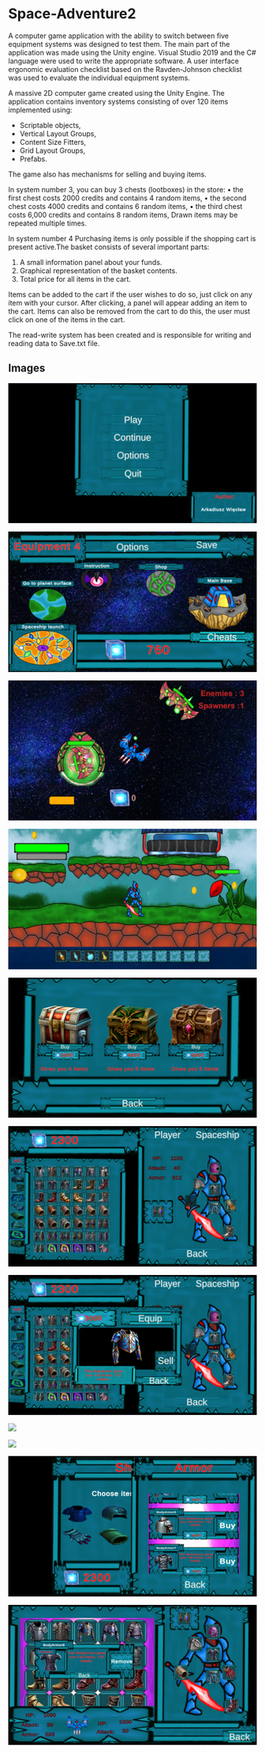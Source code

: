 # Space-Adventure2

A computer game application with the ability to switch between five equipment systems was designed to test them. The main part of the application was made using the Unity engine. Visual Studio 2019 and the C# language were used to write the appropriate software. A user interface ergonomic evaluation checklist based on the Ravden-Johnson checklist was used to evaluate the individual equipment systems.

A massive 2D computer game created using the Unity Engine. The application contains inventory systems consisting of over 120 items implemented using:
- Scriptable objects,
- Vertical Layout Groups,
- Content Size Fitters,
- Grid Layout Groups,
- Prefabs.
  
The game also has mechanisms for selling and buying items. 

In system number 3, you can buy 3 chests (lootboxes) in the store:
• the first chest costs 2000 credits and contains 4 random items,
• the second chest costs 4000 credits and contains 6 random items,
• the third chest costs 6,000 credits and contains 8 random items,
Drawn items may be repeated multiple times.


In system number 4 
Purchasing items is only possible if the shopping cart is present
active.The basket consists of several important parts:
1. A small information panel about your funds.
2. Graphical representation of the basket contents.
3. Total price for all items in the cart.

Items can be added to the cart if the user wishes to do so,
just click on any item with your cursor. After clicking, a panel will appear
adding an item to the cart.
Items can also be removed from the cart to do this, the user
must click on one of the items in the cart.

  The read-write system has been created and is responsible for writing and reading data to
Save.txt file.
## Images
![](Github_images/01_MainMenu.png)

![](Github_images/02_MainInterface.png)

![](Github_images/03_GameInfo1.png)

![](Github_images/04_System1Info3.png)

![](Github_images/05_System2Info2.png)

![](Github_images/06_System2Info6.png)

![](Github_images/07_System2Info7.png)

![](Github_images/08_System4Info17.png)

![](Github_images/09_System4Info5.png)

![](Github_images/10_System5Info3.png)

![](Github_images/11_System5Info7.png)
